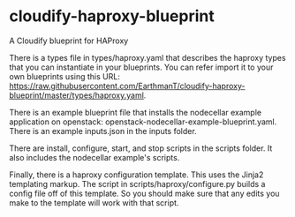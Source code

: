 # cloudify-haproxy-blueprint
A Cloudify blueprint for HAProxy

There is a types file in types/haproxy.yaml that describes the haproxy types that you can instantiate in your blueprints. You can refer import it to your own blueprints using this URL: https://raw.githubusercontent.com/EarthmanT/cloudify-haproxy-blueprint/master/types/haproxy.yaml.

There is an example blueprint file that installs the nodecellar example application on openstack: openstack-nodecellar-example-blueprint.yaml. There is an example inputs.json in the inputs folder.

There are install, configure, start, and stop scripts in the scripts folder. It also includes the nodecellar example's scripts.

Finally, there is a haproxy configuration template. This uses the Jinja2 templating markup. The script in scripts/haproxy/configure.py builds a config file off of this template. So you should make sure that any edits you make to the template will work with that script.
